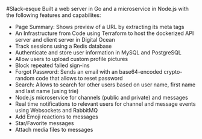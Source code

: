 #Slack-esque
 Built a web server in Go and a microservice in Node.js with the following features and capabilites:
- Page Summary: Shows preview of a URL by extracting its meta tags
- An Infrastructure from Code using Terraform to host the dockerized API server and client server in Digital Ocean
- Track sessions using a Redis database
- Authenticate and store user information in MySQL and PostgreSQL
- Allow users to upload custom profile pictures
- Block repeated failed sign-ins
- Forgot Password: Sends an email with an base64-encoded crypto-random code that allows to reset password
- Search: Allows to search for other users based on user name, first name and last name (using trie)
- Node.js microservice for channels (public and private) and messages
- Real time notifications to relevant users for channel and message events using Websockets and RabbitMQ
- Add Emoji reactions to messages
- Star/Favorite messages
- Attach media files to messages